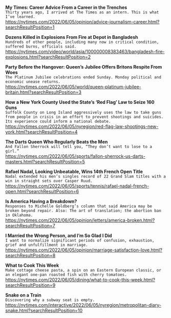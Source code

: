 **My Times: Career Advice From a Career in the Trenches**\
`Thirty years ago, I arrived at The Times as an intern. This is what I’ve learned.`\
https://nytimes.com/2022/06/05/opinion/advice-journalism-career.html?searchResultPosition=1

**Dozens Killed in Explosions From Fire at Depot in Bangladesh**\
`Hundreds of other people, including many now in critical condition, suffered burns, officials said.`\
https://nytimes.com/video/world/asia/100000008383463/bangladesh-fire-explosions.html?searchResultPosition=2

**Party Before the Hangover: Queen’s Jubilee Offers Britons Respite From Woes**\
`The Platinum Jubilee celebrations ended Sunday. Monday political and economic unease returns.`\
https://nytimes.com/2022/06/05/world/queen-platinum-jubilee-britain.html?searchResultPosition=3

**How a New York County Used the State’s ‘Red Flag’ Law to Seize 160 Guns**\
`Suffolk County on Long Island aggressively uses the law to take guns from people in crisis in an effort to prevent shootings and suicides. Its experience could inform a national debate.`\
https://nytimes.com/2022/06/05/nyregion/red-flag-law-shootings-new-york.html?searchResultPosition=4

**The Darts Queen Who Regularly Beats the Men**\
`And Fallon Sherrock will tell you, “They don’t want to lose to a girl.”`\
https://nytimes.com/2022/06/05/sports/fallon-sherrock-us-darts-masters.html?searchResultPosition=5

**Rafael Nadal, Looking Unbeatable, Wins 14th French Open Title**\
`Nadal extended his men’s singles record of 22 Grand Slam titles with a win in straight sets over Casper Ruud.`\
https://nytimes.com/2022/06/05/sports/tennis/rafael-nadal-french-open.html?searchResultPosition=6

**Is America Having a Breakdown?**\
`Responses to Michelle Goldberg’s column that said America may be broken beyond repair. Also: The art of translation; the abortion ban in Oklahoma.`\
https://nytimes.com/2022/06/05/opinion/letters/america-broken.html?searchResultPosition=7

**I Married the Wrong Person, and I’m So Glad I Did**\
`I want to normalize significant periods of confusion, exhaustion, grief and unfulfillment in marriage.`\
https://nytimes.com/2022/06/05/opinion/marriage-satisfaction-love.html?searchResultPosition=8

**What to Cook This Week**\
`Make cottage cheese pasta, a spin on an Eastern European classic, or an elegant one-pan roasted fish with cherry tomatoes.`\
https://nytimes.com/2022/06/05/dining/what-to-cook-this-week.html?searchResultPosition=9

**Snake on a Train**\
`Discovering why a subway seat is empty.`\
https://nytimes.com/interactive/2022/06/05/nyregion/metropolitan-diary-snake.html?searchResultPosition=10

